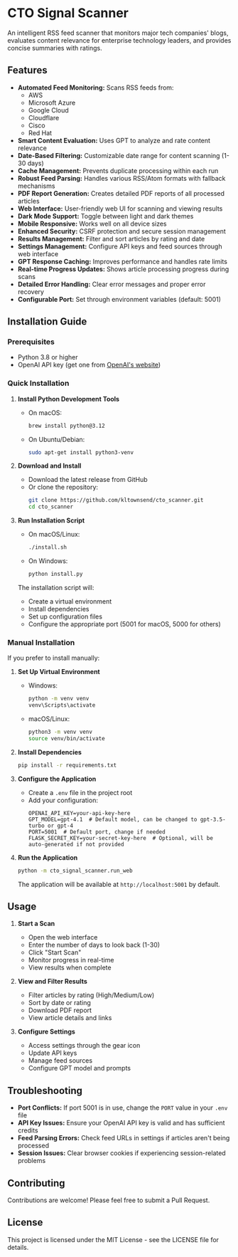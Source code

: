 # CTO Signal Scanner

An intelligent RSS feed scanner that monitors major tech companies' blogs, evaluates content relevance for enterprise technology leaders, and provides concise summaries with ratings.

## Features

- **Automated Feed Monitoring:** Scans RSS feeds from:
  - AWS
  - Microsoft Azure
  - Google Cloud
  - Cloudflare
  - Cisco
  - Red Hat
- **Smart Content Evaluation:** Uses GPT to analyze and rate content relevance
- **Date-Based Filtering:** Customizable date range for content scanning (1-30 days)
- **Cache Management:** Prevents duplicate processing within each run
- **Robust Feed Parsing:** Handles various RSS/Atom formats with fallback mechanisms
- **PDF Report Generation:** Creates detailed PDF reports of all processed articles
- **Web Interface:** User-friendly web UI for scanning and viewing results
- **Dark Mode Support:** Toggle between light and dark themes
- **Mobile Responsive:** Works well on all device sizes
- **Enhanced Security:** CSRF protection and secure session management
- **Results Management:** Filter and sort articles by rating and date
- **Settings Management:** Configure API keys and feed sources through web interface
- **GPT Response Caching:** Improves performance and handles rate limits
- **Real-time Progress Updates:** Shows article processing progress during scans
- **Detailed Error Handling:** Clear error messages and proper error recovery
- **Configurable Port:** Set through environment variables (default: 5001)

## Installation Guide

### Prerequisites

- Python 3.8 or higher
- OpenAI API key (get one from [OpenAI's website](https://platform.openai.com/api-keys))

### Quick Installation

1. **Install Python Development Tools**
   - On macOS:
     ```bash
     brew install python@3.12
     ```
   - On Ubuntu/Debian:
     ```bash
     sudo apt-get install python3-venv
     ```

2. **Download and Install**
   - Download the latest release from GitHub
   - Or clone the repository:
     ```bash
     git clone https://github.com/kltownsend/cto_scanner.git
     cd cto_scanner
     ```

3. **Run Installation Script**
   - On macOS/Linux:
     ```bash
     ./install.sh
     ```
   - On Windows:
     ```bash
     python install.py
     ```

   The installation script will:
   - Create a virtual environment
   - Install dependencies
   - Set up configuration files
   - Configure the appropriate port (5001 for macOS, 5000 for others)

### Manual Installation

If you prefer to install manually:

1. **Set Up Virtual Environment**
   - Windows:
     ```bash
     python -m venv venv
     venv\Scripts\activate
     ```
   - macOS/Linux:
     ```bash
     python3 -m venv venv
     source venv/bin/activate
     ```

2. **Install Dependencies**
   ```bash
   pip install -r requirements.txt
   ```

3. **Configure the Application**
   - Create a `.env` file in the project root
   - Add your configuration:
     ```
     OPENAI_API_KEY=your-api-key-here
     GPT_MODEL=gpt-4.1  # Default model, can be changed to gpt-3.5-turbo or gpt-4
     PORT=5001  # Default port, change if needed
     FLASK_SECRET_KEY=your-secret-key-here  # Optional, will be auto-generated if not provided
     ```

4. **Run the Application**
   ```bash
   python -m cto_signal_scanner.run_web
   ```

   The application will be available at `http://localhost:5001` by default.

## Usage

1. **Start a Scan**
   - Open the web interface
   - Enter the number of days to look back (1-30)
   - Click "Start Scan"
   - Monitor progress in real-time
   - View results when complete

2. **View and Filter Results**
   - Filter articles by rating (High/Medium/Low)
   - Sort by date or rating
   - Download PDF report
   - View article details and links

3. **Configure Settings**
   - Access settings through the gear icon
   - Update API keys
   - Manage feed sources
   - Configure GPT model and prompts

## Troubleshooting

- **Port Conflicts:** If port 5001 is in use, change the `PORT` value in your `.env` file
- **API Key Issues:** Ensure your OpenAI API key is valid and has sufficient credits
- **Feed Parsing Errors:** Check feed URLs in settings if articles aren't being processed
- **Session Issues:** Clear browser cookies if experiencing session-related problems

## Contributing

Contributions are welcome! Please feel free to submit a Pull Request.

## License

This project is licensed under the MIT License - see the LICENSE file for details.
